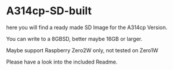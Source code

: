 # A314cp-SD-built
here you will find a ready made SD Image for the A314cp Version.

You can write to a 8GBSD, better maybe 16GB or larger.

Maybe support Raspberry Zero2W only, not tested on Zero1W

Please have a look into the included Readme.
